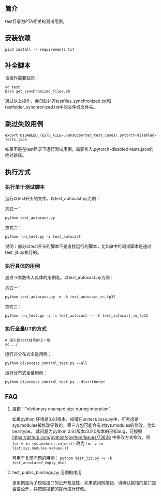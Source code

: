 ## 简介
test目录为PTA相关的测试用例。
## 安装依赖

`pip3 install -r requirements.txt`

## 补全脚本
该操作需要联网
```
cd test
bash get_synchronized_files.sh
```
通过以上操作，会自动补齐testfiles_synchronized.txt和testfolder_synchronized.txt中的文件或文件夹。
## 跳过失败用例
`export DISABLED_TESTS_FILE=./unsupported_test_cases/.pytorch-disabled-tests.json`

如果不是在test目录下运行测试用例，需要传入.pytorch-disabled-tests.json的绝对路径。
## 执行方式
### 执行单个测试脚本
运行以test开头的文件。以test_autocast.py为例：

方式一：

`python test_autocast.py`


方式二：

`python run_test.py -i test_autocast`

说明：部分以test开头的脚本不是直接运行的脚本，比如jit中的测试脚本是通过test_jit.py执行的。

### 执行具体的用例
通过-k参数传入具体的用例名。以test_autocast.py为例：

方式一：

`python test_autocast.py -v -k test_autocast_nn_fp32`

方式二：

`python run_test.py -v -i test_autocast -- -k test_autocast_nn_fp32`

### 执行全量UT的方式
```
# 进入到test目录的上一级
cd ../
```

运行非分布式全量用例：

```
python ci/access_control_test.py --all
```

运行分布式全量用例：

```
python ci/access_control_test.py --distributed
```

## FAQ
1. 报错："dictionary changed size during interation".  

    如果python 环境是3.8.1版本，报错在unitest/case.py中，可考虑是sys.modules被修改导致的。第三方包可能会有对sys.modules的修改，比如beartype。 
    此问题为python 3.8.1版本/3.9.0版本的已知bug，可按照 https://github.com/python/cpython/issues/73806 中修改方式修改，将
    `for v in sys.modules.values()` 
    改为
    `for v in list(sys.modules.values())`

    可用于复现问题的用例：
    `python test_jit.py -v -k test_annotated_empty_dict`

2. test_public_bindings.py 用例的作用

    该用例是为了校验接口的公开规范性，如果该用例报错，请确认报错的接口是否要公开，并按照报错的提示进行修改。

